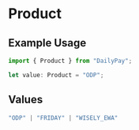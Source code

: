 # Product

## Example Usage

```typescript
import { Product } from "DailyPay";

let value: Product = "ODP";
```

## Values

```typescript
"ODP" | "FRIDAY" | "WISELY_EWA"
```